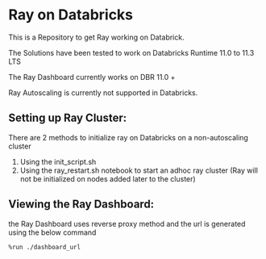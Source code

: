 # Ray on Databricks 
This is a Repository to get Ray working on Databrick.

The Solutions have been tested to work on Databricks Runtime 11.0 to 11.3 LTS

The Ray Dashboard currently works on DBR 11.0 +

Ray Autoscaling is currently not supported in Databricks.

## Setting up Ray Cluster:

There are 2 methods to initialize ray on Databricks on a non-autoscaling cluster

1. Using the init_script.sh 
2. Using the ray_restart.sh notebook to start an adhoc ray cluster (Ray will not be initialized on nodes added later to the cluster)


## Viewing the Ray Dashboard:

the Ray Dashboard  uses reverse proxy method and the url is generated using the below command
```
%run ./dashboard_url
```
